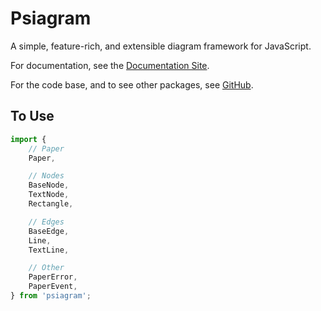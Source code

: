 # Psiagram

A simple, feature-rich, and extensible diagram framework for JavaScript.

For documentation, see the [Documentation Site](https://www.psiagram.org/).

For the code base, and to see other packages, see [GitHub](https://github.com/liamross/psiagram).

## To Use

```js
import {
	// Paper
	Paper,

	// Nodes
	BaseNode,
	TextNode,
	Rectangle,

	// Edges
	BaseEdge,
	Line,
	TextLine,

	// Other
	PaperError,
	PaperEvent,
} from 'psiagram';
```
